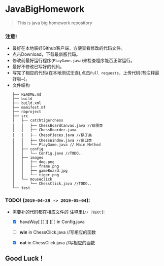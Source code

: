 # JavaBigHomework
> This is java big homework repository
### 注意!
* 最好在本地装好Github客户端，方便查看修改的代码文件。
* 点击Download，下载最新版代码。
* 修改前最好运行程序(`PlayGame.java`)来检查程序能否正常运行。
* 最好不修改已写好的代码。
* 写完了相应的代码(在本地测试无误),点击`Pull requests`，上传代码(有注释最好啦~)。
* 文件结构
  ```
  ├── README.md
  ├── build
  ├── build.xml
  ├── manifest.mf
  ├── nbproject
  ├── src
  │   ├── catchtigerchess
  │   │   ├── ChessBoardCanvas.java //绘图类
  │   │   ├── ChessBoarder.java 
  │   │   ├── ChessPieces.java //棋子类
  │   │   ├── ChessWindow.java //窗口类
  │   │   └── PlayGame.java // Main Method
  │   ├── config
  │   │   └── Config.java //TODO..
  │   ├── images
  │   │   ├── dog.png
  │   │   ├── frame.png
  │   │   ├── gameBoard.jpg
  │   │   └── tiger.png
  │   └── mouseclick
  │       └── ChessClick.java //TODO..
  └── test
  ```
### TODO! (`2019-04-29 -> 2019-05-04`):
* 需要补的代码都在相应文件的 注释里(*`// TODO:`*):

  - [x] havaWay[ ][ ][ ][ ] in Config.java
  
  - [ ] **win** in ChessClick.java //写相应的函数
  - [x] **eat** in ChessClick.java //写相应的函数
  
## Good Luck !

